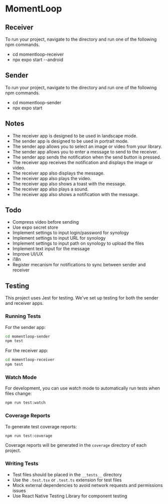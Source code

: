 # MomentLoop

## Receiver
To run your project, navigate to the directory and run one of the following npm
commands.

- cd momentloop-receiver
- npx expo start --android

## Sender
To run your project, navigate to the directory and run one of the following npm
commands.

- cd momentloop-sender
- npx expo start

## Notes
- The receiver app is designed to be used in landscape mode.
- The sender app is designed to be used in portrait mode.
- The sender app allows you to select an image or video from your library.
- The sender app allows you to enter a message to send to the receiver.
- The sender app sends the notification when the send button is pressed.
- The receiver app receives the notification and displays the image or video.
- The receiver app also displays the message.
- The receiver app also plays the video.
- The receiver app also shows a toast with the message.
- The receiver app also plays a sound.
- The receiver app also shows a notification with the message.

## Todo
- Compress video before sending
- Use expo secret store
- Implement settings to input login/password for synology
- Implement settings to input URL for synology
- Implement settings to input path on synology to upload the files
- Implement text input for the message
- Improve UI/UX
- i18n
- Register mecanism for notifications to sync between sender and receiver

## Testing

This project uses Jest for testing. We've set up testing for both the sender and receiver apps.

### Running Tests

For the sender app:
```bash
cd momentloop-sender
npm test
```

For the receiver app:
```bash
cd momentloop-receiver
npm test
```

### Watch Mode

For development, you can use watch mode to automatically run tests when files change:
```bash
npm run test:watch
```

### Coverage Reports

To generate test coverage reports:
```bash
npm run test:coverage
```

Coverage reports will be generated in the `coverage` directory of each project.

### Writing Tests

- Test files should be placed in the `__tests__` directory
- Use the `.test.tsx` or `.test.ts` extension for test files
- Mock external dependencies to avoid network requests and permissions issues
- Use React Native Testing Library for component testing
